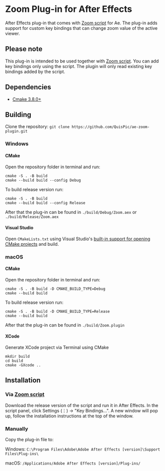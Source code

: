 # Zoom Plug-in for After Effects
After Effects plug-in that comes with [Zoom script](https://github.com/QuisPic/ae-zoom) for Ae. The plug-in adds support for custom key bindings that can change zoom value of the active viewer.

## Please note
This plug-in is intended to be used together with [Zoom script](https://github.com/QuisPic/ae-zoom). You can add key bindings only using the script. The plugin will only read existing key bindings added by the script.

## Dependencies
* [Cmake 3.8.0+](https://www.cmake.org/download/)
## Building
Clone the repository:
`git clone https://github.com/QuisPic/ae-zoom-plugin.git`

### Windows
#### CMake
Open the repository folder in terminal and run:
```
cmake -S . -B build
cmake --build build --config Debug
```
To build release version run:
```
cmake -S . -B build
cmake --build build --config Release
```
After that the plug-in can be found in `./build/Debug/Zoom.aex` or `./build/Release/Zoom.aex`
#### Visual Studio
Open `CMakeLists.txt` using Visual Studio's [built-in support for opening CMake projects](https://blogs.msdn.microsoft.com/vcblog/2016/10/05/cmake-support-in-visual-studio/) and build.

### macOS
#### CMake
Open the repository folder in terminal and run:
```
cmake -S . -B build -D CMAKE_BUILD_TYPE=Debug
cmake --build build
```
To build release version run:
```
cmake -S . -B build -D CMAKE_BUILD_TYPE=Release
cmake --build build
```
After that the plug-in can be found in `./build/Zoom.plugin`
#### XCode
Generate XCode project via Terminal using CMake
```
mkdir build
cd build
cmake -GXcode ..
```

## Installation
### Via [Zoom script](https://github.com/QuisPic/ae-zoom)
Download the release version of the script and run it in After Effects. In the script panel, click Settings (⋮) -> "Key Bindings...". A new window will pop up, follow the installation instructions at the top of the window.

### Manually 
Copy the plug-in file to:

Windows: `C:\Program Files\Adobe\Adobe After Effects [version]\Support Files\Plug-ins\`

macOS: `/Applications/Adobe After Effects [version]/Plug-ins/`

